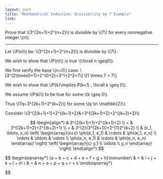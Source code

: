 ```yaml
---
layout: post
title: "Mathematical Induction: Divisibility by 7 Example"
link:
---
```


Prove that \\(3^{2n+1}+2^{n+2}\\) is divisible by \\(7\\) for every nonnegative integer \\(n\\).

<hr>

Let \\(P(n)\\) be: \\(3^{2n+1}+2^{n+2}\\) is divisible by \\(7\\).

We wish to show that \\(P(n)\\) is true \\(\forall n \geq0\\).

We first verify the base \\(n=0\\) case:
\\[3^{2\times0+1}+2^{0+2}=3^1+2^2=7\\]
\\[1 \times 7 = 7\\]

We wish to show that \\(P(k)\implies P(k+1) \, \forall k \geq 0\\).

We assume \\(P(k)\\) to be true for some \\(k \geq 0\\).

Thus \\(7q=3^{2k+1}+2^{k+2}\\) for some \\(q \in \mathbb{Z}\\).

Consider \\(3^{2(k+1)+1}+2^{(k+1)+2}&=3^{(2k+1)+2}+2^{(k+2)+2}\\)

$$
\begin{align*}
& 3^{2(k+1)+1}+2^{(k+1)+2} \\
= & 3^{(2k+1)+2}+2^{(k+2)+1} \\
= & 3^{2}(3^{2k+1})+2^{1}2^{k+2} \\
& (x_1, \ldots, x_n) \left( \begin{array}{ccc}
  \phi(e_1, e_1) & \cdots & \phi(e_1, e_n) \\
  \vdots & \ddots & \vdots \\
  \phi(e_n, e_1) & \cdots & \phi(e_n, e_n)
  \end{array} \right)
  \left( \begin{array}{c}
    y_1 \\
    \vdots \\
    y_n
    \end{array} \right)
    \end{align*}
$$

$$
\begin{eqnarray*}
{a + b + c + d + e + f + g + h}\nonumber\\
  & = & i + j + k + l + m \\
  & = & n + o + p + q + r + s
  \end{eqnarray*}

$$
